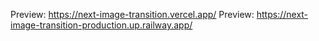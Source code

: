Preview: https://next-image-transition.vercel.app/
Preview: https://next-image-transition-production.up.railway.app/
